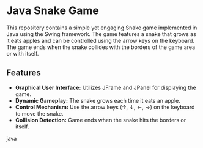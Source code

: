 # Java Snake Game

This repository contains a simple yet engaging Snake game implemented in Java using the Swing framework. The game features a snake that grows as it eats apples and can be controlled using the arrow keys on the keyboard. The game ends when the snake collides with the borders of the game area or with itself.

## Features

- **Graphical User Interface:** Utilizes JFrame and JPanel for displaying the game.
- **Dynamic Gameplay:** The snake grows each time it eats an apple.
- **Control Mechanism:** Use the arrow keys (↑, ↓, ←, →) on the keyboard to move the snake.
- **Collision Detection:** Game ends when the snake hits the borders or itself.

java
